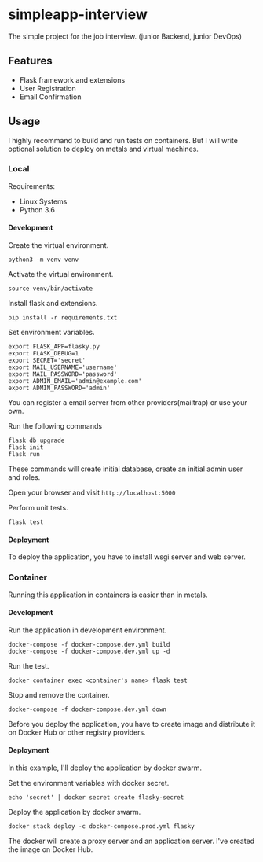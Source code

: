 # simpleapp-interview
The simple project for the job interview. (junior Backend, junior DevOps)

## Features
* Flask framework and extensions
* User Registration
* Email Confirmation

## Usage
I highly recommand to build and run tests on containers. But I will write optional solution to deploy on metals and virtual machines.

### Local
Requirements:
* Linux Systems
* Python 3.6

#### Development
Create the virtual environment.

`python3 -m venv venv`

Activate the virtual environment.

`source venv/bin/activate`

Install flask and extensions.

`pip install -r requirements.txt`

Set environment variables.

```
export FLASK_APP=flasky.py
export FLASK_DEBUG=1
export SECRET='secret'
export MAIL_USERNAME='username'
export MAIL_PASSWORD='password'
export ADMIN_EMAIL='admin@example.com'
export ADMIN_PASSWORD='admin'
```

You can register a email server from other providers(mailtrap) or use your own.

Run the following commands

```
flask db upgrade
flask init
flask run
```

These commands will create initial database, create an initial admin user and roles.

Open your browser and visit `http://localhost:5000`

Perform unit tests.

`flask test`

#### Deployment

To deploy the application, you have to install wsgi server and web server.


### Container

Running this application in containers is easier than in metals.

#### Development

Run the application in development environment.

```
docker-compose -f docker-compose.dev.yml build
docker-compose -f docker-compose.dev.yml up -d
```

Run the test.

`docker container exec <container's name> flask test`

Stop and remove the container.

`docker-compose -f docker-compose.dev.yml down`

Before you deploy the application, you have to create image and distribute it on Docker Hub or other registry providers.

#### Deployment

In this example, I'll deploy the application by docker swarm.

Set the environment variables with docker secret.

`echo 'secret' | docker secret create flasky-secret`

Deploy the application by docker swarm.

`docker stack deploy -c docker-compose.prod.yml flasky`

The docker will create a proxy server and an application server. I've created the image on Docker Hub.
